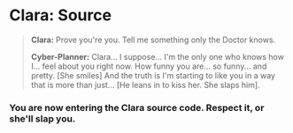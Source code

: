 Clara: Source
=============

> **Clara:** Prove you're you. Tell me something only the Doctor knows.
>
> **Cyber-Planner:** Clara... I suppose... I'm the only one who knows how I... feel about you right now. How funny you are... so funny... and pretty. [She smiles] And the truth is I'm starting to like you in a way that is more than just... [He leans in to kiss her. She slaps him].

### You are now entering the Clara source code. Respect it, or she'll slap you.